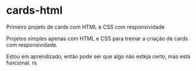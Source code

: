 # cards-html
Primeiro projeto de cards com HTML e CSS com responsividade

Projetos simples apenas com HTML e CSS para treinar a criação de cards com responsividade.

Estou em aprendizado, então pode ser que algo não esteja certo, mas está funcional. rs
